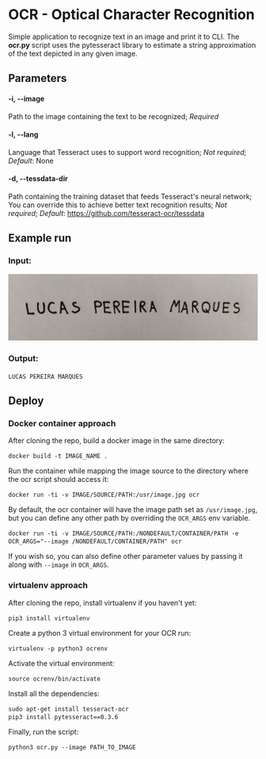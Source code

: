 # OCR - Optical Character Recognition

Simple application to recognize text in an image and print it to CLI. 
The **ocr.py** script uses the pytesseract library to estimate a string approximation of the text depicted in any given image.

## Parameters
#### -i, --image
Path to the image containing the text to be recognized;
*Required* 

#### -l, --lang
Language that Tesseract uses to support word recognition;
*Not required*;
*Default*: None

#### -d, --tessdata-dir
Path containing the training dataset that feeds Tesseract's neural network; You can override this to achieve better text recognition results;
*Not required*;
*Default*: https://github.com/tesseract-ocr/tessdata

## Example run
### Input:
![](input_example/my_name.jpg)

### Output:
`LUCAS PEREIRA MARQUES`

## Deploy

### Docker container approach

After cloning the repo, build a docker image in the same directory:
```
docker build -t IMAGE_NAME .
```

Run the container while mapping the image source to the directory where the ocr script should access it:
```
docker run -ti -v IMAGE/SOURCE/PATH:/usr/image.jpg ocr
```

By default, the ocr container will have the image path set as `/usr/image.jpg`, but you can define any other path by overriding the `OCR_ARGS` env variable.
```
docker run -ti -v IMAGE/SOURCE/PATH:/NONDEFAULT/CONTAINER/PATH -e OCR_ARGS="--image /NONDEFAULT/CONTAINER/PATH" ocr
```
If you wish so, you can also define other parameter values by passing it along with `--image` in `OCR_ARGS`.

### virtualenv approach

After cloning the repo, install virtualenv if you haven't yet:
```
pip3 install virtualenv
```

Create a python 3 virtual environment for your OCR run:
```
virtualenv -p python3 ocrenv
```

Activate the virtual environment:
```
source ocrenv/bin/activate
```

Install all the dependencies:

```
sudo apt-get install tesseract-ocr
pip3 install pytesseract==0.3.6
```

Finally, run the script:
```
python3 ocr.py --image PATH_TO_IMAGE
```
